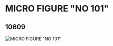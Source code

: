 # MICRO FIGURE "NO 101"
## 10609
![MICRO FIGURE "NO 101"](https://lc-www-live-s.legocdn.com/media/bricks/5/2/6032008.jpg)